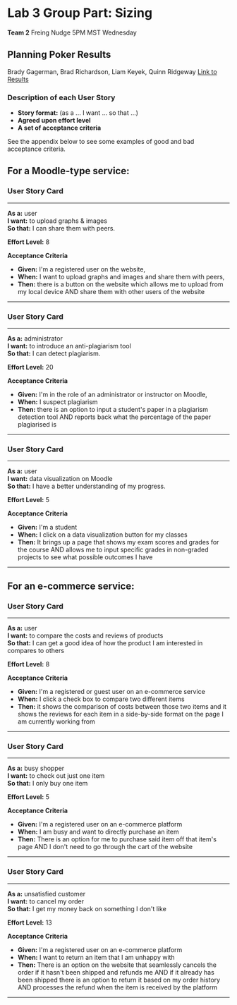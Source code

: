 # Lab 3 Group Part: Sizing

**Team 2**
Freing Nudge
5PM MST Wednesday

## Planning Poker Results
Brady Gagerman, Brad Richardson, Liam Keyek, Quinn Ridgeway
[Link to Results](https://o365coloradoedu-my.sharepoint.com/:v:/g/personal/like4684_colorado_edu/EclBESZpJQNBtD7bUySzihEB25x_qyT7M5wCfSI6udFOvw?referrer=Teams.TEAMS-ELECTRON&referrerScenario=MeetingChicletGetLink.view.view)

### Description of each User Story
- **Story format:** (as a ... I want ... so that ...)
- **Agreed upon effort level**
- **A set of acceptance criteria**

See the appendix below to see some examples of good and bad acceptance criteria.

## For a Moodle-type service:

### User Story Card
______________________________________________________________________________

**As a:** user  
**I want:** to upload graphs & images  
**So that:** I can share them with peers.

**Effort Level:** 8

**Acceptance Criteria**
- **Given:** I'm a registered user on the website,
- **When:** I want to upload graphs and images and share them with peers,
- **Then:** there is a button on the website which allows me to upload from my local device AND share them with other users of the website
______________________________________________________________________________

### User Story Card
______________________________________________________________________________

**As a:** administrator  
**I want:** to introduce an anti-plagiarism tool  
**So that:** I can detect plagiarism.

**Effort Level:** 20

**Acceptance Criteria**
- **Given:** I'm in the role of an administrator or instructor on Moodle,
- **When:** I suspect plagiarism
- **Then:** there is an option to input a student's paper in a plagiarism detection tool AND reports back what the percentage of the paper plagiarised is
______________________________________________________________________________

### User Story Card
______________________________________________________________________________

**As a:** user  
**I want:** data visualization on Moodle  
**So that:** I have a better understanding of my progress.

**Effort Level:** 5

**Acceptance Criteria**
- **Given:** I'm a student
- **When:** I click on a data visualization button for my classes
- **Then:** It brings up a page that shows my exam scores and grades for the course AND allows me to input specific grades in non-graded projects to see what possible outcomes I have
______________________________________________________________________________

## For an e-commerce service:

### User Story Card
______________________________________________________________________________

**As a:** user  
**I want:** to compare the costs and reviews of products  
**So that:** I can get a good idea of how the product I am interested in compares to others

**Effort Level:** 8

**Acceptance Criteria**
- **Given:** I'm a registered or guest user on an e-commerce service
- **When:** I click a check box to compare two different items
- **Then:** it shows the comparison of costs between those two items and it shows the reviews for each item in a side-by-side format on the page I am currently working from
______________________________________________________________________________

### User Story Card
______________________________________________________________________________

**As a:** busy shopper  
**I want:** to check out just one item  
**So that:** I only buy one item

**Effort Level:** 5

**Acceptance Criteria**
- **Given:** I'm a registered user on an e-commerce platform
- **When:** I am busy and want to directly purchase an item
- **Then:** There is an option for me to purchase said item off that item's page AND I don't need to go through the cart of the website
______________________________________________________________________________

### User Story Card
______________________________________________________________________________

**As a:** unsatisfied customer  
**I want:** to cancel my order  
**So that:** I get my money back on something I don't like

**Effort Level:** 13

**Acceptance Criteria**
- **Given:** I'm a registered user on an e-commerce platform
- **When:** I want to return an item that I am unhappy with
- **Then:** There is an option on the website that seamlessly cancels the order if it hasn't been shipped and refunds me AND if it already has been shipped there is an option to return it based on my order history AND processes the refund when the item is received by the platform
____________________________________________________________________________

